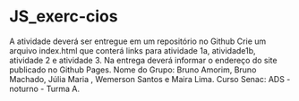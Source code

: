 # JS_exerc-cios
A atividade deverá ser entregue em um repositório no Github Crie um arquivo index.html que conterá links para atividade 1a, atividade1b, atividade 2 e atividade 3. Na entrega deverá informar o endereço do site publicado no Github Pages.
Nome do Grupo: Bruno Amorim, Bruno Machado, Júlia Maria , Wemerson Santos e Maira Lima. 
Curso Senac: ADS - noturno - Turma A.
